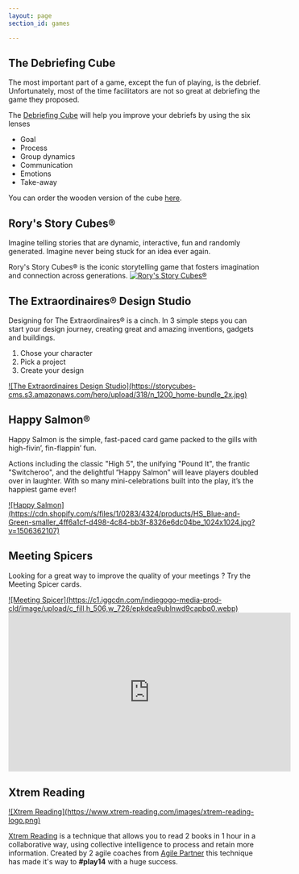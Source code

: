 ```yaml
---
layout: page
section_id: games

---
```


## The Debriefing Cube

The most important part of a game, except the fun of playing, is the debrief. Unfortunately, most of the time facilitators are not so great at debriefing the game they proposed.

The [Debriefing Cube](http://thedebriefingcube.com/) will help you improve your debriefs by using the six lenses
* Goal
* Process
* Group dynamics
* Communication
* Emotions
* Take-away

You can order the wooden version of the cube [here](http://shop.kilearning.net/).

## Rory's Story Cubes®

Imagine telling stories that are dynamic, interactive, fun and randomly generated. Imagine never being stuck for an idea ever again.

Rory's Story Cubes® is the iconic storytelling game that fosters imagination and connection across generations.
<a href="https://www.storycubes.com/">
![Rory's Story Cubes®](https://storycubes-cms.s3.amazonaws.com/hero/upload/427/n_1200_Home_banner_groupshot_x2_.jpg)
</a>


## The Extraordinaires® Design Studio

Designing for The Extraordinaires® is a cinch. In 3 simple steps you can start your design journey, creating great and amazing inventions, gadgets and buildings.
1. Chose your character
2. Pick a project
3. Create your design

<a href="https://www.extraordinaires.com/">
![The Extraordinaires Design Studio](https://storycubes-cms.s3.amazonaws.com/hero/upload/318/n_1200_home-bundle_2x.jpg)
</a>


## Happy Salmon®

Happy Salmon is the simple, fast-paced card game packed to the gills with high-fivin’, fin-flappin’ fun. 

Actions including the classic "High 5", the unifying "Pound It", the frantic "Switcheroo", and the delightful “Happy Salmon” will leave players doubled over in laughter. With so many mini-celebrations built into the play, it’s the happiest game ever!

<a href="https://www.northstargames.com/products/happy-salmon">
![Happy Salmon](https://cdn.shopify.com/s/files/1/0283/4324/products/HS_Blue-and-Green-smaller_4ff6a1cf-d498-4c84-bb3f-8326e6dc04be_1024x1024.jpg?v=1506362107)
</a>

## Meeting Spicers

Looking for a great way to improve the quality of your meetings ? Try the Meeting Spicer cards.

<a href="https://www.facebook.com/MeetingSpicer">
![Meeting Spicer](https://c1.iggcdn.com/indiegogo-media-prod-cld/image/upload/c_fill,h_506,w_726/epkdea9ublnwd9capbq0.webp)
</a>

<iframe width="560" height="315" src="https://www.youtube.com/embed/o9GKoj-NMfY" frameborder="0" allow="autoplay; encrypted-media" allowfullscreen></iframe>

<div class='four spacing'></div>

## Xtrem Reading

<a href="https://www.xtrem-reading.com/">
![Xtrem Reading](https://www.xtrem-reading.com/images/xtrem-reading-logo.png)
</a>

[Xtrem Reading](https://www.xtrem-reading.com/) is a technique that allows you to read 2 books in 1 hour in a collaborative way, using collective intelligence to process and retain more information. Created by 2 agile coaches from [Agile Partner](http://agilepartner.net) this technique has made it's way to **#play14** with a huge success.